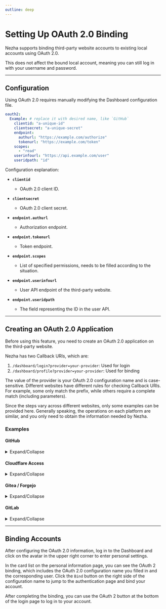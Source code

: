 ```yaml
---
outline: deep
---
```


# Setting Up OAuth 2.0 Binding

Nezha supports binding third-party website accounts to existing local accounts using OAuth 2.0.

This does not affect the bound local account, meaning you can still log in with your username and password.

---

## Configuration

Using OAuth 2.0 requires manually modifying the Dashboard configuration file.

```yaml
oauth2:
  Example: # replace it with desired name, like `GitHub`
    clientid: "a-unique-id"
    clientsecret: "a-unique-secret"
    endpoint:
      authurl: "https://example.com/authorize"
      tokenurl: "https://example.com/token"
    scopes:
      - "read"
    userinfourl: "https://api.example.com/user"
    useridpath: "id"
```

Configuration explanation:

- **`clientid`**
  - OAuth 2.0 client ID.

- **`clientsecret`**
  - OAuth 2.0 client secret.

- **`endpoint.authurl`**
  - Authorization endpoint.

- **`endpoint.tokenurl`**
  - Token endpoint.

- **`endpoint.scopes`**
  - List of specified permissions, needs to be filled according to the situation.

- **`endpoint.userinfourl`**
  - User API endpoint of the third-party website.

- **`endpoint.useridpath`**
  - The field representing the ID in the user API.

---

## Creating an OAuth 2.0 Application

Before using this feature, you need to create an OAuth 2.0 application on the third-party website.

Nezha has two Callback URIs, which are:
1. `/dashboard/login?provider=your-provider`: Used for login
2. `/dashboard/profile?provider=your-provider`: Used for binding

The value of the provider is your OAuth 2.0 configuration name and is case-sensitive.
Different websites have different rules for checking Callback URIs. For example, some only match the prefix, while others require a complete match (including parameters).

Since the steps vary across different websites, only some examples can be provided here. Generally speaking, the operations on each platform are similar, and you only need to obtain the information needed by Nezha.

### Examples

#### GitHub

<details>
  <summary>Expand/Collapse</summary>

1. Open <https://github.com/settings/developers>, and select “OAuth Apps” - “New OAuth App”.
2. Fill in the following required fields:
- `Application name`：Application name
- `Homepage URL`：Dashboard access address, such as `https://nezha.example.com`
- `Authorization callback URL` Dashboard Callback address, only the prefix is checked here, so you can fill in `https://nezha.example.com/dashboard`.
3. On the new page, save the Client ID and Client secrets, and complete the Dashboard OAuth 2.0 configuration:
```yaml
oauth2:
  GitHub:
    clientid: "a-unique-id"
    clientsecret: "a-unique-secret"
    endpoint:
      authurl: "https://github.com/login/oauth/authorize"
      tokenurl: "https://github.com/login/oauth/access_token"
    userinfourl: "https://api.github.com/user"
    useridpath: "id"
```

</details>

#### Cloudflare Access

<details>
  <summary>Expand/Collapse</summary>

Go to the Zero Trust Dashboard: [https://one.dash.cloudflare.com/](https://one.dash.cloudflare.com/), select or create an account, and then follow these steps:

1. `My Team` -> `Users` -> Click on `<specific user>` -> Get `User ID` and save it *(If you are using Zero Trust for the first time, the Users list will be empty, you can temporarily skip this step; you need to complete a verification before the user appears in the Users list)*;
2. `Access` -> `Applications` -> `Add an Application`;
3. Select `SaaS`, enter a custom application name (e.g., `nezha`) in the `Application` field, select `OIDC` and click `Add application`;
4. `Scopes` need to select `openid` and `profile`;
5. Add your Dashboard Callback address to `Redirect URLs`, you need to add two, in the following formats:
- `https://nezha.example.com/dashboard/login?provider=Cloudflare`
- `https://nezha.example.com/dashboard/profile?provider=Cloudflare`
6. Add a `Policy`, set `Action` to `Allow`, add an Include rule, select `Emails` in `Selector`, enter your email address in the text box, and save the policy;
7. Record `Client ID`, `Client Secret`, `Token endpoint` and `Authorization endpoint`;
8. Fill in the Nezha OAuth 2.0 configuration, save and restart the Dashboard:
```yaml
oauth2:
  Cloudflare:
    clientid: "a-unique-id"
    clientsecret: "a-unique-secret"
    endpoint:
      authurl: "https://xxx.cloudflareaccess.com/cdn-cgi/access/sso/oidc/xxx/authorization"
      tokenurl: "https://xxx.cloudflareaccess.com/cdn-cgi/access/sso/oidc/xxx/token"
    scopes:
      - openid
      - profile
    userinfourl: "https://xxx.cloudflareaccess.com/cdn-cgi/access/sso/oidc/xxx/userinfo"
    useridpath: "sub"
```

</details>

#### Gitea / Forgejo

<details>
  <summary>Expand/Collapse</summary>

Take Codeberg as an example:

1. Go to `https://codeberg.org/user/settings/applications`, create a new OAuth 2.0 application under `Manage OAuth2 applications`, fill in the Redirect URIs, in the following formats:
- `https://nezha.example.com/dashboard/login?provider=Codeberg`
- `https://nezha.example.com/dashboard/profile?provider=Codeberg`
2. After creation, you will be redirected to the newly created application, save the Client ID and Client Secret;
3. Fill in the Nezha OAuth 2.0 configuration, save and restart the Dashboard:
```yaml
oauth2:
  Codeberg:
    clientid: "a-unique-id"
    clientsecret: "a-unique-secret"
    endpoint:
      authurl: "https://codeberg.org/login/oauth/authorize"
      tokenurl: "https://codeberg.org/login/oauth/access_token"
    userinfourl: "https://codeberg.org/api/v1/user"
    useridpath: "id"
```

</details>

#### GitLab

<details>
  <summary>Expand/Collapse</summary>

1. Go to `https://gitlab.com/-/user_settings/applications`, click Create new application on the right side, and fill in the following contents:
- `Callback URL`: Nezha Callback URL, fill in two, in the following formats:
  - `https://nezha.example.com/dashboard/login?provider=GitLab`
  - `https://nezha.example.com/dashboard/profile?provider=GitLab`
- `Scopes`: Only `read_user` is needed here.
The rest can be default
2. After creation, you will be redirected to the application page, save the Client ID (Application ID) and Client Secret (Secret);
3. Fill in the Nezha OAuth 2.0 configuration, save and restart the Dashboard:
```yaml
oauth2:
  GitLab:
    clientid: "a-unique-id"
    clientsecret: "a-unique-secret"
    endpoint:
      authurl: "https://gitlab.com/oauth/authorize"
      tokenurl: "https://gitlab.com/oauth/token"
    scopes:
      - read_user
    userinfourl: "https://gitlab.com/api/v4/user"
    useridpath: "id"
```

</details>

---

## Binding Accounts

After configuring the OAuth 2.0 information, log in to the Dashboard and click on the avatar in the upper right corner to enter personal settings.

In the card list on the personal information page, you can see the OAuth 2 binding, which includes the OAuth 2.0 configuration name you filled in and the corresponding user. Click the `Bind` button on the right side of the configuration name to jump to the authentication page and bind your account.

After completing the binding, you can use the OAuth 2 button at the bottom of the login page to log in to your account.
